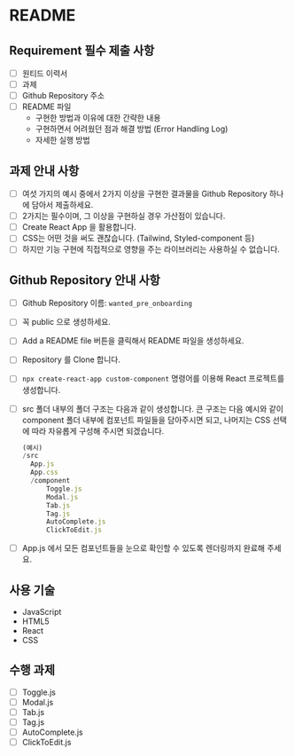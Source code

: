 # README

## Requirement 필수 제출 사항

* [ ] 원티드 이력서 
* [ ] 과제
* [ ] Github Repository 주소
* [ ] README 파일
  * 구현한 방법과 이유에 대한 간략한 내용
  * 구현하면서 어려웠던 점과 해결 방법 (Error Handling Log)
  * 자세한 실행 방법

## 과제 안내 사항

* [ ] 여섯 가지의 예시 중에서 2가지 이상을 구현한 결과물을 Github Repository 하나에 담아서 제출하세요.
* [ ] 2가지는 필수이며, 그 이상을 구현하실 경우 가산점이 있습니다.
* [ ] Create React App 을 활용합니다.
* [ ] CSS는 어떤 것을 써도 괜찮습니다. (Tailwind, Styled-component 등)
* [ ] 하지만 기능 구현에 직접적으로 영향을 주는 라이브러리는 사용하실 수 없습니다.

## Github Repository 안내 사항

* [ ] Github Repository 이름: `wanted_pre_onboarding`

* [ ] 꼭 public 으로 생성하세요.

* [ ] Add a README file 버튼을 클릭해서 README 파일을 생성하세요.

* [ ] Repository 를 Clone 합니다.

* [ ] `npx create-react-app custom-component` 명령어를 이용해 React 프로젝트를 생성합니다.

* [ ] src 폴더 내부의 폴더 구조는 다음과 같이 생성합니다. 큰 구조는 다음 예시와 같이 component 폴더 내부에 컴포넌트 파일들을 담아주시면 되고, 나머지는 CSS 선택에 따라 자유롭게 구성해 주시면 되겠습니다.

  ```jsx
  (예시)
  /src
  	App.js
  	App.css
  	/component
  		Toggle.js
  		Modal.js
  		Tab.js
  		Tag.js
  		AutoComplete.js
  		ClickToEdit.js
  ```

* [ ] App.js 에서 모든 컴포넌트들을 눈으로 확인할 수 있도록 렌더링까지 완료해 주세요.

## 사용 기술

- JavaScript
- HTML5
- React
- CSS

## 수행 과제

* [ ] Toggle.js
* [ ] Modal.js
* [ ] Tab.js
* [ ] Tag.js
* [ ] AutoComplete.js
* [ ] ClickToEdit.js

<br/>